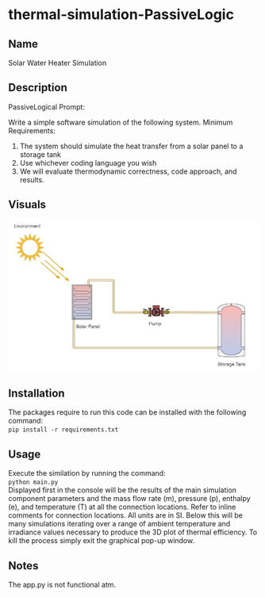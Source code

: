# thermal-simulation-PassiveLogic


## Name
Solar Water Heater Simulation

## Description
PassiveLogical Prompt:

Write a simple software simulation of the following system.
Minimum Requirements:
1. The system should simulate the heat transfer from a solar panel to a storage tank
2. Use whichever coding language you wish
3. We will evaluate thermodynamic correctness, code approach, and results.


## Visuals
![system-diagram](system-diagram.jpg)

## Installation
The packages require to run this code can be installed with the following command:  
`pip install -r requirements.txt`

## Usage
Execute the similation by running the command:  
`python main.py`  
Displayed first in the console will be the results of the main simulation component parameters and the mass flow rate (m), pressure (p), enthalpy (e), and temperature (T) at all the connection locations. Refer to inline comments for connection locations. All units are in SI. Below this will be many simulations iterating over a range of ambient temperature and irradiance values necessary to produce the 3D plot of thermal efficiency. To kill the process simply exit the graphical pop-up window.

## Notes
The app.py is not functional atm.
